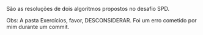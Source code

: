 São as resoluções de dois algoritmos propostos no desafio SPD. 

Obs: A pasta Exercícios, favor, DESCONSIDERAR. Foi um erro cometido por mim durante um commit.
